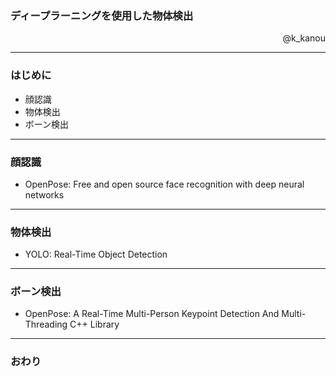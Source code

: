 ### ディープラーニングを使用した物体検出

<p align="right">
@k_kanou
</p>

---


### はじめに

* 顔認識
* 物体検出
* ボーン検出

---


### 顔認識

* OpenPose: Free and open source face recognition with deep neural networks

---


### 物体検出

* YOLO: Real-Time Object Detection

---


### ボーン検出

* OpenPose: A Real-Time Multi-Person Keypoint Detection And Multi-Threading C++ Library

---


### おわり


